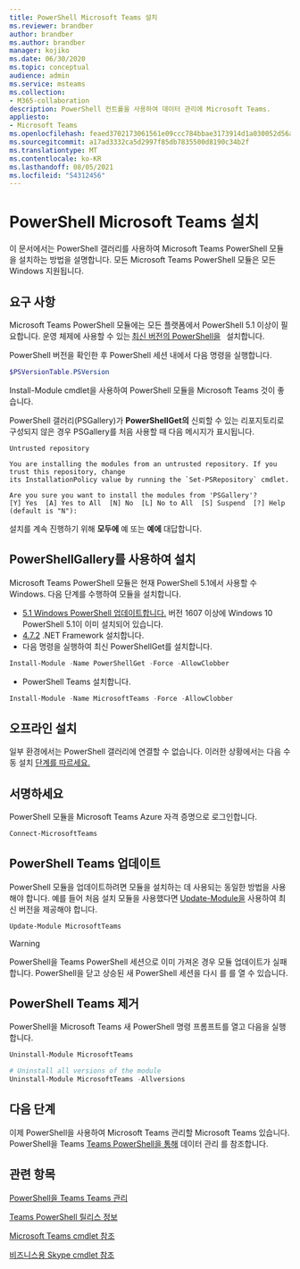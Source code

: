 ```yaml
---
title: PowerShell Microsoft Teams 설치
ms.reviewer: brandber
author: brandber
ms.author: brandber
manager: kojiko
ms.date: 06/30/2020
ms.topic: conceptual
audience: admin
ms.service: msteams
ms.collection:
- M365-collaboration
description: PowerShell 컨트롤을 사용하여 데이터 관리에 Microsoft Teams.
appliesto:
- Microsoft Teams
ms.openlocfilehash: feaed3702173061561e09ccc784bbae3173914d1a030052d56a4aaa79f7986a0
ms.sourcegitcommit: a17ad3332ca5d2997f85db7835500d8190c34b2f
ms.translationtype: MT
ms.contentlocale: ko-KR
ms.lasthandoff: 08/05/2021
ms.locfileid: "54312456"
---
```

# <a name="install-microsoft-teams-powershell-module"></a>PowerShell Microsoft Teams 설치

이 문서에서는 PowerShell 갤러리를 사용하여 Microsoft Teams PowerShell 모듈을 설치하는 방법을 설명합니다. 모든 Microsoft Teams PowerShell 모듈은 모든 Windows 지원됩니다. 

## <a name="requirements"></a>요구 사항

Microsoft Teams PowerShell 모듈에는 모든 플랫폼에서 PowerShell 5.1 이상이 필요합니다. 운영 체제에 사용할 수 있는 [최신 버전의 PowerShell을](/powershell/scripting/install/installing-powershell)   설치합니다. 

PowerShell 버전을 확인한 후 PowerShell 세션 내에서 다음 명령을 실행합니다. 

```powershell
$PSVersionTable.PSVersion 
```
Install-Module cmdlet을 사용하여 PowerShell 모듈을 Microsoft Teams 것이 좋습니다. 
 
PowerShell 갤러리(PSGallery)가 **PowerShellGet의** 신뢰할 수 있는 리포지토리로 구성되지 않은 경우 PSGallery를 처음 사용할 때 다음 메시지가 표시됩니다.

```console
Untrusted repository

You are installing the modules from an untrusted repository. If you trust this repository, change
its InstallationPolicy value by running the `Set-PSRepository` cmdlet.

Are you sure you want to install the modules from 'PSGallery'?
[Y] Yes  [A] Yes to All  [N] No  [L] No to All  [S] Suspend  [?] Help (default is "N"):
```

설치를 계속 진행하기 위해 **모두에** 예 또는 **예에** 대답합니다.

## <a name="installing-using-the-powershellgallery"></a>PowerShellGallery를 사용하여 설치

Microsoft Teams PowerShell 모듈은 현재 PowerShell 5.1에서 사용할 수 Windows. 다음 단계를 수행하여 모듈을 설치합니다. 

- [5.1 Windows PowerShell 업데이트합니다.](/powershell/scripting/windows-powershell/install/installing-windows-powershell#upgrading-existing-windows-powershell) 버전 1607 이상에 Windows 10 PowerShell 5.1이 이미 설치되어 있습니다. 
- [4.7.2](/dotnet/framework/install) .NET Framework 설치합니다. 
- 다음 명령을 실행하여 최신 PowerShellGet를 설치합니다.
 
```powershell
Install-Module -Name PowerShellGet -Force -AllowClobber
```
- PowerShell Teams 설치합니다.

```powershell
Install-Module -Name MicrosoftTeams -Force -AllowClobber
```

## <a name="offline-installation"></a>오프라인 설치 

일부 환경에서는 PowerShell 갤러리에 연결할 수 없습니다. 이러한 상황에서는 다음 수동 설치 [단계를 따르세요.](https://aka.ms/psgallery-manualdownload)  

## <a name="sign-in"></a>서명하세요

PowerShell 모듈을 Microsoft Teams Azure 자격 증명으로 로그인합니다.

```PowerShell
Connect-MicrosoftTeams 
``` 

## <a name="update-teams-powershell-module"></a>PowerShell Teams 업데이트

PowerShell 모듈을 업데이트하려면 모듈을 설치하는 데 사용되는 동일한 방법을 사용해야 합니다. 예를 들어 처음 설치 모듈을 사용했다면 [Update-Module을](/powershell/module/powershellget/update-module) 사용하여 최신 버전을 제공해야 합니다.  

```powershell
Update-Module MicrosoftTeams
```

> [!WARNING]
> PowerShell을 Teams PowerShell 세션으로 이미 가져온 경우 모듈 업데이트가 실패합니다. PowerShell을 닫고 상승된 새 PowerShell 세션을 다시 를 를 열 수 있습니다.


## <a name="uninstall-teams-powershell"></a>PowerShell Teams 제거

PowerShell을 Microsoft Teams 새 PowerShell 명령 프롬프트를 열고 다음을 실행합니다. 

```powershell
Uninstall-Module MicrosoftTeams

# Uninstall all versions of the module
Uninstall-Module MicrosoftTeams -Allversions 
```

## <a name="next-steps"></a>다음 단계 

이제 PowerShell을 사용하여 Microsoft Teams 관리할 Microsoft Teams 있습니다. PowerShell을 Teams [Teams PowerShell을 통해](teams-powershell-managing-teams.md) 데이터 관리 를 참조합니다. 

## <a name="related-topics"></a>관련 항목

[PowerShell을 Teams Teams 관리](teams-powershell-managing-teams.md)

[Teams PowerShell 릴리스 정보](teams-powershell-release-notes.md)

[Microsoft Teams cmdlet 참조](/powershell/teams/?view=teams-ps)

[비즈니스용 Skype cmdlet 참조](/powershell/skype/intro?view=skype-ps)
